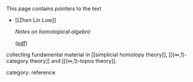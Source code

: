 

This page contains pointers to the text

* [[Zhen Lin Low]]

  _Notes on homotopical algebra_

  ([pdf](http://zll22.user.srcf.net/writing/homotopical-algebra/2014-05-26-Main.pdf))

collecting fundamental material in [[simplicial homotopy theory]], [[(∞,1)-category theory]] and [[(∞,1)-topos theory]].

category: reference